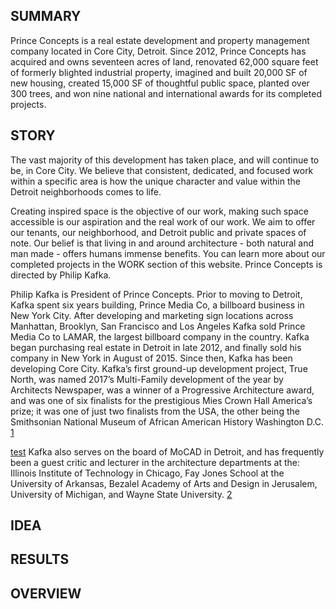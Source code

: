 ## SUMMARY

Prince Concepts is a real estate development and property management company located in Core City, Detroit.
Since 2012, Prince Concepts has acquired and owns seventeen acres of land, renovated 62,000 square feet of formerly blighted industrial property, imagined and built 20,000 SF of new housing, created 15,000 SF of thoughtful public space, planted over 300 trees, and won nine national and international awards for its completed projects.


## STORY

The vast majority of this development has taken place, and will continue to be, in Core City. We believe that consistent, dedicated, and focused work within a specific area is how the unique character and value within the Detroit neighborhoods comes to life.

Creating inspired space is the objective of our work, making such space accessible is our aspiration and the real work of our work. We aim to offer our tenants, our neighborhood, and Detroit public and private spaces of note. Our belief is that living in and around architecture - both natural and man made - offers humans immense benefits.
You can learn more about our completed projects in the WORK section of this website.
Prince Concepts is directed by Philip Kafka.

Philip Kafka is President of Prince Concepts. Prior to moving to Detroit, Kafka spent six years building, Prince Media Co, a billboard business in New York City. After developing and marketing sign locations across Manhattan, Brooklyn, San Francisco and Los Angeles Kafka sold Prince Media Co to LAMAR, the largest billboard company in the country.
Kafka began purchasing real estate in Detroit in late 2012, and finally sold his company in New York in August of 2015. Since then, Kafka has been developing Core City.
Kafka’s first ground-up development project, True North, was named 2017’s Multi-Family development of the year by Architects Newspaper, was a winner of a Progressive Architecture award, and was one of six finalists for the prestigious Mies Crown Hall America’s prize; it was one of just two finalists from the USA, the other being the Smithsonian National Museum of African American History Washington D.C. [1](#prince_concepts_sawtooth_office_interior-35)

[test](http://www.edlewis.co) Kafka also serves on the board of MoCAD in Detroit, and has frequently been a guest critic and lecturer in the architecture departments at the: Illinois Institute of Technology in Chicago, Fay Jones School at the University of Arkansas, Bezalel Academy of Arts and Design in Jerusalem, University of Michigan, and Wayne State University. [2](#prince_concepts_office_hut_spring-18)


## IDEA


## RESULTS


## OVERVIEW
